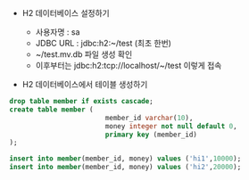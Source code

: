 * H2 데이터베이스 설정하기
  * 사용자명 : sa
  * JDBC URL : jdbc:h2:~/test (최초 한번)
  * ~/test.mv.db 파일 생성 확인
  * 이후부터는 jdbc:h2:tcp://localhost/~/test 이렇게 접속


* H2 데이터베이스에서 테이블 생성하기

```sql
drop table member if exists cascade;
create table member (
                        member_id varchar(10),
                        money integer not null default 0,
                        primary key (member_id)
);

insert into member(member_id, money) values ('hi1',10000);
insert into member(member_id, money) values ('hi2',20000);
```